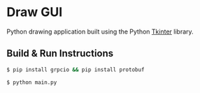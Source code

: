 #  Draw GUI

Python drawing application built using the Python [Tkinter](https://wiki.python.org/moin/TkInter) library.

## Build & Run Instructions

```bash
$ pip install grpcio && pip install protobuf
```

```bash
$ python main.py
```
